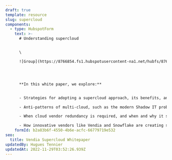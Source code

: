 ```yaml
---
draft: true
template: resource
slug: supercloud
components:
  - type: HubspotForm
    text: >-
      # Understanding supercloud


      \

      ![Group](https://8766854.fs1.hubspotusercontent-na1.net/hubfs/8766854/Group.png)




      **In this white paper, we explore:**


      - Strategies for adopting a supercloud approach, its benefits, and its challenges.

      - Anti-patterns of multi-cloud, such as the modern Shadow IT problem of "accidental multi-cloud" and "commodity cloning".

      - When cloud vendor redundancy is required, and when and why it should be avoided.

      - How innovative vendors like Vendia and Snowflake are creating solutions that enable companies to create enterprise-grade solutions without the historical challenges of paying for on-prem data centers, managing servers, or learning Kubernetes.
    formId: b2a83b6f-4550-4b6e-acfc-66779719e532
seo:
  title: Vendia Supercloud Whitepaper
updatedBy: Hugues Tennier
updatedAt: 2022-11-29T03:52:26.939Z
---
```

